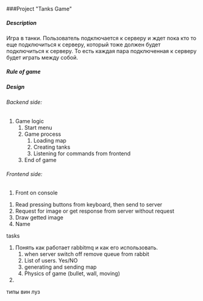 ###Project "Tanks Game"

##### Description
Игра в танки. Пользователь подключается к серверу и ждет пока кто то еще подключиться к серверу, 
который тоже должен будет подключиться к серверу. То есть каждая пара подключенная к серверу будет играть между собой.

##### Rule of game



##### Design 

###### Backend side:
1. Game logic
    1. Start menu
    2. Game process
        1. Loading map
        2. Creating tanks
        3. Listening for commands from frontend
    3. End of game


###### Frontend side:
1. Front on console
1) Read pressing buttons from keyboard, then send to server
2) Request for image or get response from server without request
3) Draw getted image
4) Name 

tasks

1. Понять как работает rabbitmq и как его использовать. 
    1. when server switch off remove queue from rabbit
    2. List of users. Yes/NO
    3. generating and sending map 
    4. Physics of game (bullet, wall, moving)
2. 

типы 
вин луз 

